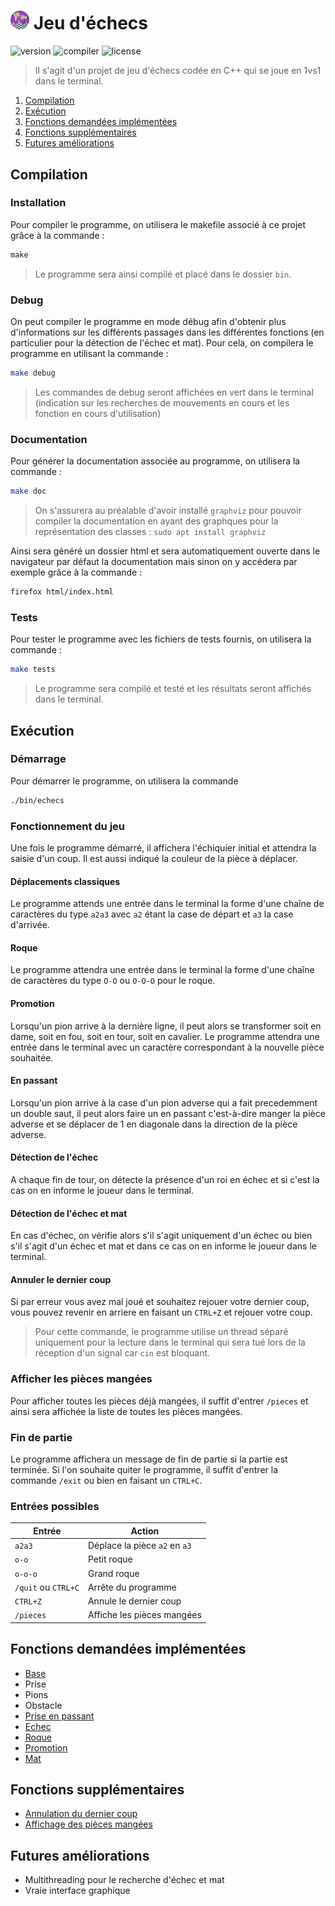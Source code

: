 # <img src="assets/icon.png" alt="icon" width="6%"/> Jeu d'échecs 
![version](https://img.shields.io/badge/version-1.0.0-blue.svg) 
![compiler](https://img.shields.io/badge/compiler-g++-red.svg)
![license](https://img.shields.io/badge/license-GPL_3.0-yellow.svg)
> Il s'agit d'un projet de jeu d'échecs codée en C++ qui se joue en 1vs1 dans le terminal.

1. [Compilation](#compilation)
2. [Exécution](#exécution)
3. [Fonctions demandées implémentées](#fonctions-demandées-implémentées)
4. [Fonctions supplémentaires](#fonctions-supplémentaires)
5. [Futures améliorations](#futures-améliorations)

## Compilation

### Installation
Pour compiler le programme, on utilisera le makefile associé à ce projet grâce à la commande : 
```c
make
```
> Le programme sera ainsi compilé et placé dans le dossier `bin`.

### Debug

On peut compiler le programme en mode débug afin d'obtenir plus d'informations sur les différents passages dans les différentes fonctions (en particulier pour la détection de l'échec et mat). Pour cela, on compilera le programme en utilisant la commande :
```bash
make debug
```
> Les commandes de debug seront affichées en vert dans le terminal (indication sur les recherches de mouvements en cours et les fonction en cours d'utilisation)

### Documentation

Pour générer la documentation associée au programme, on utilisera la commande :
```bash
make doc
```
> On s'assurera au préalable d'avoir installé `graphviz` pour pouvoir compiler la documentation en ayant des graphques pour la représentation des classes :  `sudo apt install graphviz`

Ainsi sera généré un dossier html et sera automatiquement ouverte dans le navigateur par défaut la documentation mais sinon on y accédera par exemple grâce à la commande :
```bash
firefox html/index.html
```
### Tests

Pour tester le programme avec les fichiers de tests fournis, on utilisera la commande :
```bash
make tests
```
> Le programme sera compilé et testé et les résultats seront affichés dans le terminal.

## Exécution

### Démarrage

Pour démarrer le programme, on utilisera la commande 
```bash
./bin/echecs
```

### Fonctionnement du jeu

Une fois le programme démarré, il affichera l'échiquier initial et attendra la saisie d'un coup. Il est aussi indiqué la couleur de la pièce à déplacer.
#### Déplacements classiques

Le programme attends une entrée dans le terminal la forme d'une chaîne de caractères du type `a2a3` avec `a2` étant la case de départ et `a3` la case d'arrivée.
#### Roque

Le programme attendra une entrée dans le terminal la forme d'une chaîne de caractères du type `O-O` ou `O-O-O` pour le roque.

#### Promotion

Lorsqu'un pion arrive à la dernière ligne, il peut alors se transformer soit en dame, soit en fou, soit en tour, soit en cavalier. Le programme attendra une entrée dans le terminal avec un caractère correspondant à la nouvelle pièce souhaitée.
#### En passant

Lorsqu'un pion arrive à la case d'un pion adverse qui a fait precedemment un double saut, il peut alors faire un en passant c'est-à-dire manger la pièce adverse et se déplacer de 1 en diagonale dans la direction de la pièce adverse.

#### Détection de l'échec

A chaque fin de tour, on détecte la présence d'un roi en échec et si c'est la cas on en informe le joueur dans le terminal.

#### Détection de l'échec et mat

En cas d'échec, on vérifie alors s'il s'agit uniquement d'un échec ou bien s'il s'agit d'un échec et mat et dans ce cas on en informe le joueur dans le terminal.

#### Annuler le dernier coup

Si par erreur vous avez mal joué et souhaitez rejouer votre dernier coup, vous pouvez revenir en arriere en faisant un `CTRL+Z` et rejouer votre coup.

>Pour cette commande, le programme utilise un thread séparé uniquement pour la lecture dans le terminal qui sera tué lors de la réception d'un signal car `cin` est bloquant.

### Afficher les pièces mangées

Pour afficher toutes les pièces déjà mangées, il suffit d'entrer `/pieces` et ainsi sera affichée la liste de toutes les pièces mangées.

### Fin de partie

Le programme affichera un message de fin de partie si la partie est terminée. Si l'on souhaite quiter le programme, il suffit d'entrer la commande `/exit` ou bien en faisant un `CTRL+C`.

### Entrées possibles

  
| Entrée              | Action                        |
| ------------------- | ----------------------------- |
| `a2a3`              | Déplace la pièce `a2` en `a3` |
| `o-o`               | Petit roque                   |
| `o-o-o`             | Grand roque                   |
| `/quit` ou `CTRL+C` | Arrête du programme           |
| `CTRL+Z`            | Annule le dernier coup        |
| `/pieces`           | Affiche les pièces mangées    |
## Fonctions demandées implémentées

- [Base](#déplacements-classiques)
- Prise
- Pions
- Obstacle
- [Prise en passant](#en-passant)
- [Echec](#détection-de-léchec)
- [Roque](#roque)
- [Promotion](#promotion)
- [Mat](#détection-de-léchec-et-mat)

## Fonctions supplémentaires

- [Annulation du dernier coup](#annuler-le-dernier-coup)
- [Affichage des pièces mangées](#afficher-les-pièces-mangées)

## Futures améliorations

- Multithreading pour le recherche d'échec et mat
- Vraie interface graphique
